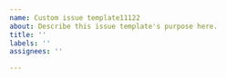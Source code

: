 ```yaml
---
name: Custom issue template11122
about: Describe this issue template's purpose here.
title: ''
labels: ''
assignees: ''

---
```




